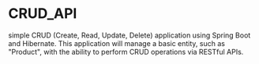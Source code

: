 # CRUD_API
simple CRUD (Create, Read, Update, Delete) application using Spring Boot and Hibernate. This application will manage a basic entity, such as "Product", with the ability to perform CRUD operations via RESTful APIs.

